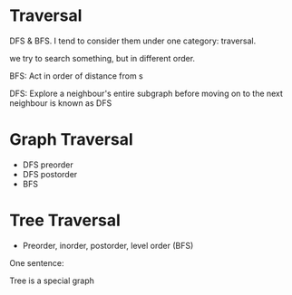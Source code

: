 # Traversal

DFS & BFS. I tend to consider them under one category: traversal.

we try to search something, but in different order.

BFS: Act in order of distance from s

DFS: Explore a neighbour's entire subgraph before moving on to the next
neighbour is known as DFS

# Graph Traversal

- DFS preorder
- DFS postorder
- BFS

# Tree Traversal

- Preorder, inorder, postorder, level order (BFS)

One sentence:

Tree is a special graph
